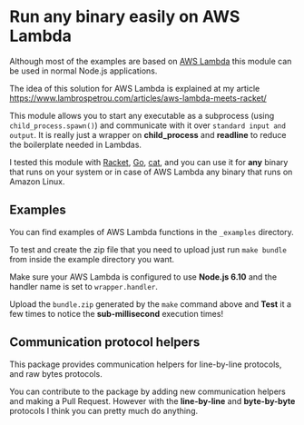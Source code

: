 # Run any binary easily on AWS Lambda

Although most of the examples are based on [AWS Lambda](https://aws.amazon.com/lambda/) this module can be used in normal Node.js applications.

The idea of this solution for AWS Lambda is explained at my article https://www.lambrospetrou.com/articles/aws-lambda-meets-racket/

This module allows you to start any executable as a subprocess (using ```child_process.spawn()```) and communicate with it over ```standard input and output```. It is really just a wrapper on **child_process** and **readline** to reduce the boilerplate needed in Lambdas.

I tested this module with [Racket](https://racket-lang.org/), [Go](https://golang.org/), [cat](https://ss64.com/bash/cat.html), and you can use it for **any** binary that runs on your system or in case of AWS Lambda any binary that runs on Amazon Linux.

## Examples

You can find examples of AWS Lambda functions in the ```_examples``` directory.

To test and create the zip file that you need to upload just run ```make bundle``` from inside the example directory you want.

Make sure your AWS Lambda is configured to use **Node.js 6.10** and the handler name is set to ```wrapper.handler```.

Upload the ```bundle.zip``` generated by the ```make``` command above and **Test** it a few times to notice the **sub-millisecond** execution times!

## Communication protocol helpers

This package provides communication helpers for line-by-line protocols, and raw bytes protocols.

You can contribute to the package by adding new communication helpers and making a Pull Request. However with the **line-by-line** and **byte-by-byte** protocols I think you can pretty much do anything.